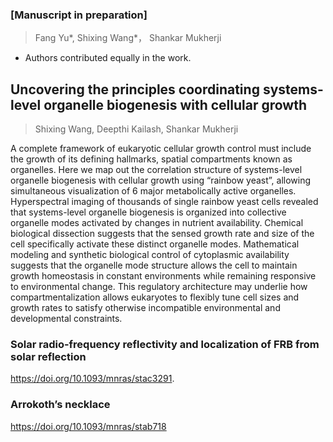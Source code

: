 ### [Manuscript in preparation] 

> Fang Yu*, Shixing Wang*， Shankar Mukherji



* Authors contributed equally in the work.

## Uncovering the principles coordinating systems-level organelle biogenesis with cellular growth

> Shixing Wang, Deepthi Kailash, Shankar Mukherji

A complete framework of eukaryotic cellular growth control must include the growth of
its defining hallmarks, spatial compartments known as organelles. Here we map out
the correlation structure of systems-level organelle biogenesis with cellular growth
using “rainbow yeast”, allowing simultaneous visualization of 6 major metabolically
active organelles. Hyperspectral imaging of thousands of single rainbow yeast cells
revealed that systems-level organelle biogenesis is organized into collective organelle
modes activated by changes in nutrient availability. Chemical biological dissection
suggests that the sensed growth rate and size of the cell specifically activate these
distinct organelle modes. Mathematical modeling and synthetic biological control of
cytoplasmic availability suggests that the organelle mode structure allows the cell to
maintain growth homeostasis in constant environments while remaining responsive to
environmental change. This regulatory architecture may underlie how
compartmentalization allows eukaryotes to flexibly tune cell sizes and growth rates to
satisfy otherwise incompatible environmental and developmental constraints.

### Solar radio-frequency reflectivity and localization of FRB from solar reflection

https://doi.org/10.1093/mnras/stac3291.

### Arrokoth’s necklace

https://doi.org/10.1093/mnras/stab718
